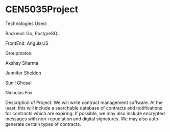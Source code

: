 # CEN5035Project

Technologies Used:

Backend: Go, PostgreSQL

FrontEnd: AngularJS

Groupmates:

Akshay Sharma

Jennifer Sheldon

Sunil Ghosal

Nicholas Fox

Description of Project: We will write contract management software. At the least, this will include a searchable database of contracts and notifications for contracts which are expiring. If possible, we may also include encrypted messages with non-repudiation and digital signatures. We may also auto-generate certain types of contracts.

